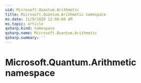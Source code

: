 ```yaml
---
uid: Microsoft.Quantum.Arithmetic
title: Microsoft.Quantum.Arithmetic namespace
ms.date: 11/9/2020 12:00:00 AM
ms.topic: article
qsharp.kind: namespace
qsharp.name: Microsoft.Quantum.Arithmetic
qsharp.summary: ''
---
```


# Microsoft.Quantum.Arithmetic namespace



